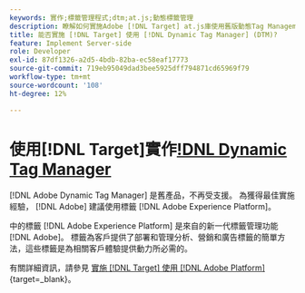 ```yaml
---
keywords: 實作;標籤管理程式;dtm;at.js;動態標籤管理
description: 瞭解如何實施Adobe [!DNL Target] at.js庫使用舊版動態Tag Management(DTM)。 中的標籤 [!DNL Adobe Experience Platform] 是實施 [!DNL Target]。
title: 能否實施 [!DNL Target] 使用 [!DNL Dynamic Tag Manager] (DTM)?
feature: Implement Server-side
role: Developer
exl-id: 87df1326-a2d5-4bdb-82ba-ec58eaf17773
source-git-commit: 719eb95049dad3bee5925dff794871cd65969f79
workflow-type: tm+mt
source-wordcount: '108'
ht-degree: 12%

---
```


# 使用[!DNL Target]實作[!DNL Dynamic Tag Manager](DTM)

[!DNL Adobe Dynamic Tag Manager] 是舊產品，不再受支援。 為獲得最佳實施經驗， [!DNL Adobe] 建議使用標籤 [!DNL Adobe Experience Platform]。

中的標籤 [!DNL Adobe Experience Platform] 是來自的新一代標籤管理功能 [!DNL Adobe]。 標籤為客戶提供了部署和管理分析、營銷和廣告標籤的簡單方法，這些標籤是為相關客戶體驗提供動力所必需的。

有關詳細資訊，請參見 [實施 [!DNL Target] 使用 [!DNL Adobe Platform]](https://developer.adobe.com/target/implement/client-side/atjs/how-to-deployatjs/implement-target-using-adobe-launch/){target=_blank}。


